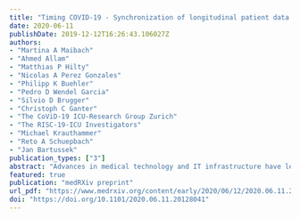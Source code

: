 ```yaml
---
title: "Timing COVID-19 - Synchronization of longitudinal patient data to the underlying disease progression using CRP as a temporal marker"
date: 2020-06-11
publishDate: 2019-12-12T16:26:43.106027Z
authors: 
- "Martina A Maibach"
- "Ahmed Allam"
- "Matthias P Hilty"
- "Nicolas A Perez Gonzales"
- "Philipp K Buehler"
- "Pedro D Wendel Garcia"
- "Silvio D Brugger"
- "Christoph C Ganter"
- "The CoViD-19 ICU-Research Group Zurich"
- "The RISC-19-ICU Investigators"
- "Michael Krauthammer"
- "Reto A Schuepbach"
- "Jan Bartussek"
publication_types: ["3"]
abstract: "Advances in medical technology and IT infrastructure have led to increased availability of continuous patient data that allows to investigate the longitudinal progression of novel and known diseases in unprecedented detail. However, to accurately describe any underlying pathophysiology with longitudinal data, the individual patient trajectories have to be synchronized based on temporal markers. In this study, we use longitudinal data from 28 critically ill ICU COVID-19 patients to compare the commonly used alignment markers \"onset of symptoms\", "hospital admission" and \"ICU admission\" with a novel objective method based on the peak value of inflammatory marker C-reactive protein (CRP). By applying our CRP-based method to align the progression of neutrophils and lymphocytes, we were able to define a pathophysiological window that allowed further mortality risk stratification in our COVID-19 patient cohort. Our data highlights that proper synchronization of patient data to the underlying pathophysiology is crucial to differentiate severity subgroups and to allow reliable interpatient comparisons."
featured: true
publication: "medRXiv preprint"
url_pdf: "https://www.medrxiv.org/content/early/2020/06/12/2020.06.11.20128041.full.pdf"
doi: "https://doi.org/10.1101/2020.06.11.20128041"
---
```


